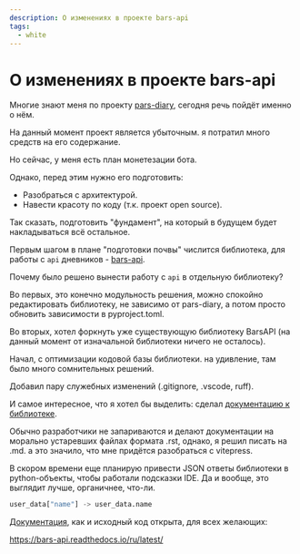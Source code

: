 ```yaml
---
description: О изменениях в проекте bars-api
tags:
  - white
---
```


# О изменениях в проекте bars-api

Многие знают меня по проекту [pars-diary](https://github.com/iamlostshe/pars-diary), сегодня речь пойдёт именно о нём.

На данный момент проект является убыточным. я потратил много средств на его содержание.

Но сейчас, у меня есть план монетезации бота.

Однако, перед этим нужно его подготовить:

- Разобраться с архитектурой.
- Навести красоту по коду (т.к. проект open source).

Так сказать, подготовить "фундамент", на который в будущем будет накладываться всё остальное.

Первым шагом в плане "подготовки почвы" числится библиотека, для работы с `api` дневников - [bars-api](https://github.com/iamlostshe/bars-api).

Почему было решено вынести работу с `api` в отдельную библиотеку?

Во первых, это конечно модульность решения, можно спокойно редактировать библиотеку, не зависимо от pars-diary, а потом просто обновить зависимости в pyproject.toml.

Во вторых, хотел форкнуть уже существующую библиотеку BarsAPI (на данный момент от изначальной библиотеки ничего не осталось).

Начал, с оптимизации кодовой базы библиотеки. на удивление, там было много сомнительных решений.

Добавил пару служебных изменений (.gitignore, .vscode, ruff).

И самое интересное, что я хотел бы выделить: сделал [документацию к библиотеке](https://bars-api.readthedocs.io/ru/latest/).

Обычно разработчики не запариваются и делают документации на морально устаревших файлах формата .rst, однако, я решил писать на .md. а это значило, что мне придётся разобраться с vitepress.

В скором времени еще планирую привести JSON ответы библиотеки в python-объекты, чтобы работали подсказки IDE. Да и вообще, это выглядит лучше, органичнее, что-ли.

``` python
user_data["name"] -> user_data.name
```

[Документация](https://bars-api.readthedocs.io/ru/latest/), как и исходный код открыта, для всех желающих:

https://bars-api.readthedocs.io/ru/latest/
